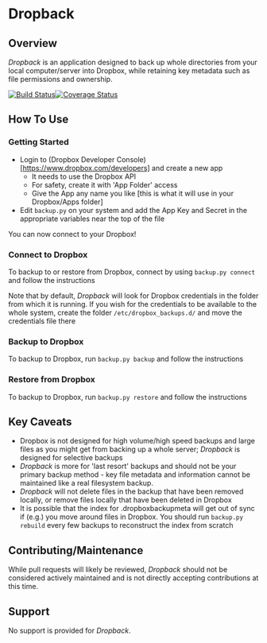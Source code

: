 # Dropback

## Overview
*Dropback* is an application designed to back up whole directories from your local computer/server into Dropbox, while retaining key metadata such as file permissions and ownership.

[![Build Status](https://travis-ci.org/jondlove/dropback.svg?branch=master)](https://travis-ci.org/jondlove/dropback)[![Coverage Status](https://coveralls.io/repos/jondlove/dropback/badge.svg?branch=master&service=github)](https://coveralls.io/github/jondlove/dropback?branch=master)
## How To Use
### Getting Started
- Login to (Dropbox Developer Console)[https://www.dropbox.com/developers] and create a new app
	- It needs to use the Dropbox API
	- For safety, create it with 'App Folder' access
	- Give the App any name you like [this is what it will use in your Dropbox/Apps folder]
- Edit `backup.py` on your system and add the App Key and Secret in the appropriate variables near the top of the file

You can now connect to your Dropbox!

### Connect to Dropbox
To backup to or restore from Dropbox, connect by using `backup.py connect` and follow the instructions

Note that by default, *Dropback* will look for Dropbox credentials in the folder from which it is running. If you wish for the credentials to be available to the whole system, create the folder `/etc/dropbox_backups.d/` and move the credentials file there

### Backup to Dropbox
To backup to Dropbox, run `backup.py backup` and follow the instructions

### Restore from Dropbox
To backup to Dropbox, run `backup.py restore` and follow the instructions

## Key Caveats
- Dropbox is not designed for high volume/high speed backups and large files as you might get from backing up a whole server; *Dropback* is designed for selective backups
- *Dropback* is more for 'last resort' backups and should not be your primary backup method - key file metadata and information cannot be maintained like a real filesystem backup.
- *Dropback* will not delete files in the backup that have been removed locally, or remove files locally that have been deleted in Dropbox
- It is possible that the index for .dropboxbackupmeta will get out of sync if (e.g.) you move around files in Dropbox. You should run `backup.py rebuild` every few backups to reconstruct the index from scratch

## Contributing/Maintenance
While pull requests will likely be reviewed, *Dropback* should not be considered actively maintained and is not directly accepting contributions at this time.

## Support
No support is provided for *Dropback*.
